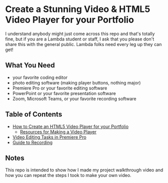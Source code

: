# Create a Stunning Video & HTML5 Video Player for your Portfolio

I understand anybody might just come across this repo and that's totally fine, but if you are a Lambda student or staff, I ask that you please don't share this with the general public.   Lambda folks need every leg up they can get!

## What You Need

- your favorite coding editor
- photo editing software (making player buttons, nothing major)
- Premiere Pro or your favorite editing software
- PowerPoint or your favorite presentation software
- Zoom, Microsoft Teams, or your favorite recording software

## Table of Contents

- [How to Create an HTML5 Video Player for your Portfolio](howto/HTML5VideoPlayer.md)
  - [Resources for Making a Video Player](howto/HTML5VideoPlayer.md#Resources-for-Making-a-Video-Player)
- [Video Editing Tasks in Premiere Pro](howto/MinorEdits.md)
- [Guide to Recording](howto/Record.md)

## Notes

This repo is intended to show how I made my project walkthrough video and how you can repeat the steps I took to make your own video. 
